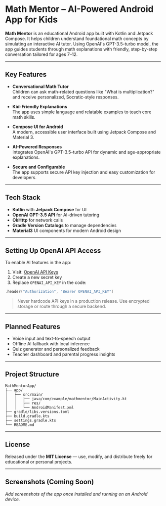 # Math Mentor – AI-Powered Android App for Kids

**Math Mentor** is an educational Android app built with Kotlin and Jetpack Compose. 
It helps children understand foundational math concepts by simulating an interactive AI tutor. 
Using OpenAI's GPT-3.5-turbo model, the app guides students through math explanations with friendly, 
step-by-step conversation tailored for ages 7–12.

---

## Key Features

- **Conversational Math Tutor**\
  Children can ask math-related questions like "What is multiplication?" and receive personalized, Socratic-style responses.

- **Kid-Friendly Explanations**\
  The app uses simple language and relatable examples to teach core math skills.

- **Compose UI for Android**\
  A modern, accessible user interface built using Jetpack Compose and Material 3.

- **AI-Powered Responses**\
  Integrates OpenAI's GPT-3.5-turbo API for dynamic and age-appropriate explanations.

- **Secure and Configurable**\
  The app supports secure API key injection and easy customization for developers.

---

## Tech Stack

- **Kotlin** with **Jetpack Compose** for UI
- **OpenAI GPT-3.5 API** for AI-driven tutoring
- **OkHttp** for network calls
- **Gradle Version Catalogs** to manage dependencies
- **Material3** UI components for modern Android design

---

## Setting Up OpenAI API Access

To enable AI features in the app:

1. Visit: [OpenAI API Keys](https://platform.openai.com/account/api-keys)
2. Create a new secret key
3. Replace `OPENAI_API_KEY` in the code:

```kotlin
.header("Authorization", "Bearer OPENAI_API_KEY")
```

> Never hardcode API keys in a production release. Use encrypted storage or route through a secure backend.

---

## Planned Features

- Voice input and text-to-speech output
- Offline AI fallback with local inference
- Quiz generator and personalized feedback
- Teacher dashboard and parental progress insights

---

## Project Structure

```
MathMentorApp/
├── app/
│   ├── src/main/
│   │   ├── java/com/example/mathmentor/MainActivity.kt
│   │   ├── res/
│   │   └── AndroidManifest.xml
├── gradle/libs.versions.toml
├── build.gradle.kts
├── settings.gradle.kts
└── README.md
```

---

## License

Released under the **MIT License** — use, modify, and distribute freely for educational or personal projects.

---

## Screenshots (Coming Soon)

*Add screenshots of the app once installed and running on an Android device.*

